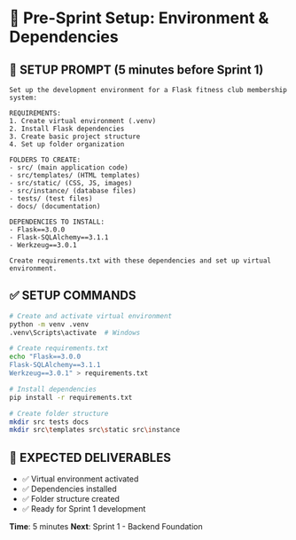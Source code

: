 # 🚀 Pre-Sprint Setup: Environment & Dependencies

## 🎯 **SETUP PROMPT** (5 minutes before Sprint 1)

```text
Set up the development environment for a Flask fitness club membership system:

REQUIREMENTS:
1. Create virtual environment (.venv)
2. Install Flask dependencies
3. Create basic project structure
4. Set up folder organization

FOLDERS TO CREATE:
- src/ (main application code)
- src/templates/ (HTML templates)
- src/static/ (CSS, JS, images)
- src/instance/ (database files)
- tests/ (test files)
- docs/ (documentation)

DEPENDENCIES TO INSTALL:
- Flask==3.0.0
- Flask-SQLAlchemy==3.1.1
- Werkzeug==3.0.1

Create requirements.txt with these dependencies and set up virtual environment.
```

## ✅ **SETUP COMMANDS**

```bash
# Create and activate virtual environment
python -m venv .venv
.venv\Scripts\activate  # Windows

# Create requirements.txt
echo "Flask==3.0.0
Flask-SQLAlchemy==3.1.1
Werkzeug==3.0.1" > requirements.txt

# Install dependencies
pip install -r requirements.txt

# Create folder structure
mkdir src tests docs
mkdir src\templates src\static src\instance
```

## 🎯 **EXPECTED DELIVERABLES**

- ✅ Virtual environment activated
- ✅ Dependencies installed
- ✅ Folder structure created
- ✅ Ready for Sprint 1 development

**Time**: 5 minutes
**Next**: Sprint 1 - Backend Foundation
